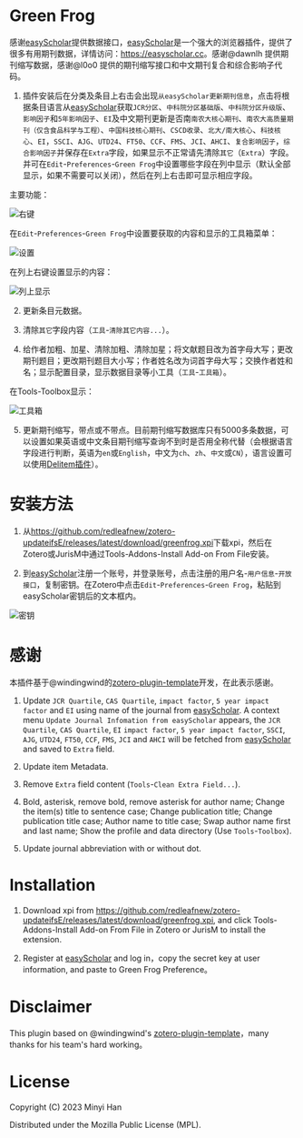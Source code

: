# Green Frog

感谢[easyScholar](https://easyscholar.cc)提供数据接口，[easyScholar](https://easyscholar.cc)是一个强大的浏览器插件，提供了很多有用期刊数据，详情访问：<https://easyscholar.cc>。感谢@dawnlh 提供期刊缩写数据，感谢@l0o0 提供的期刊缩写接口和中文期刊复合和综合影响子代码。


1. 插件安装后在分类及条目上右击会出现`从easyScholar更新期刊信息`，点击将根据条目语言从[easyScholar](https://easyscholar.cc)获取`JCR分区`、`中科院分区基础版`、`中科院分区升级版`、`影响因子`和`5年影响因子`、`EI`及中文期刊更新是否南`南农大核心期刊`、`南农大高质量期刊（仅含食品科学与工程）`、`中国科技核心期刊`、`CSCD收录`、`北大/南大核心`、`科技核心`、`EI`，`SSCI`、`AJG`、`UTD24`、`FT50`、`CCF`、`FMS`、`JCI`、`AHCI`、`复合影响因子`，`综合影响因子`并保存在`Extra`字段，如果显示不正常请先清除`其它`（`Extra`）字段。并可在`Edit`-`Preferences`-`Green Frog`中设置哪些字段在列中显示（默认全部显示，如果不需要可以关闭），然后在列上右击即可显示相应字段。

主要功能：

![右键](./img/contextmenu.png "右键菜单显示")

在`Edit`-`Preferences`-`Green Frog`中设置要获取的内容和显示的工具箱菜单：

![设置](./img/preferences.png "插件设置")

在列上右键设置显示的内容：

![列上显示](./img/extracolumn.png "在列中显示")

2. 更新条目元数据。

3. 清除`其它`字段内容（`工具`-`清除其它内容...`）。

4. 给作者加粗、加星、清除加粗、清除加星；将文献题目改为首字母大写；更改期刊题目；更改期刊题目大小写；作者姓名改为词首字母大写；交换作者姓和名；显示配置目录，显示数据目录等小工具（`工具`-`工具箱`）。

在Tools-Toolbox显示：

![工具箱](./img/toolbox.png "工具箱")

5. 更新期刊缩写，带点或不带点。目前期刊缩写数据库只有5000多条数据，可以设置如果英语或中文条目期刊缩写查询不到时是否用全称代替（会根据语言字段进行判断，英语为`en`或`English`，中文为`ch`、`zh`、`中文`或`CN`），语言设置可以使用[Delitem插件](https://github.com/redleafnew/delitemwithatt)）。

# 安装方法

1. 从<https://github.com/redleafnew/zotero-updateifsE/releases/latest/download/greenfrog.xpi>下载xpi，然后在Zotero或JurisM中通过Tools-Addons-Install Add-on From File安装。

2. 到[easyScholar](https://easyscholar.cc/)注册一个账号，并登录账号，点击注册的用户名-`用户信息`-`开放接口`，复制密钥。在Zotero中点击`Edit`-`Preferences`-`Green Frog`，粘贴到easyScholar密钥后的文本框内。

![密钥](./img/secretkey.png "密钥")

# 感谢

本插件基于@windingwind的[zotero-plugin-template](https://github.com/windingwind/zotero-plugin-template)开发，在此表示感谢。

1. Update `JCR Quartile`, `CAS Quartile`, `impact factor`,  `5 year impact factor` and `EI` using name of the journal from [easyScholar](https://easyscholar.cc). A context menu `Update Journal Infomation from easyScholar` appears, the  `JCR Quartile`, `CAS Quartile`, `EI` `impact factor`, `5 year impact factor`, `SSCI`, `AJG`, `UTD24`, `FT50`, `CCF`, `FMS`, `JCI` and `AHCI`  will be fetched from [easyScholar](https://easyscholar.cc) and  saved to `Extra` field.


2. Update item Metadata.

3. Remove `Extra` field content (`Tools`-`Clean Extra Field...`).

4. Bold, asterisk, remove bold, remove asterisk for author name; Change the item(s) title to sentence case; Change publication title; Change publication title case; Author name to title case; Swap author name first and last name; Show the profile and data directory (Use `Tools`-`Toolbox`).

5. Update journal abbreviation with or without dot.


# Installation
1. Download xpi from <https://github.com/redleafnew/zotero-updateifsE/releases/latest/download/greenfrog.xpi>, and click Tools-Addons-Install Add-on From File in Zotero or JurisM to install the extension.

2. Register at [easyScholar](https://easyscholar.cc/) and log in，copy the secret key at user information, and paste to Green Frog Preference。

# Disclaimer

This plugin based on @windingwind's [zotero-plugin-template](https://github.com/windingwind/zotero-plugin-template)，many thanks for his team's hard working。

# License

Copyright (C) 2023 Minyi Han

Distributed under the Mozilla Public License (MPL).
